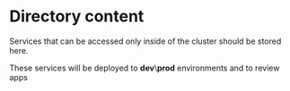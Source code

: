 # Directory content

Services that can be accessed only inside of the cluster should be stored here.

These services will be deployed to **dev**\\**prod** environments and to review apps
